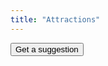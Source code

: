 ```yaml
---
title: "Attractions"
---
```

<link rel="stylesheet" href="<category>.css">
<form name="suggestionForm" action="" method="GET">
  <input type="button" name="getSuggestion" value="Get a suggestion" onClick="">
</form>

<div id="suggestion"></div>

<script type="text/javascript" src="attractions.js"></script>
